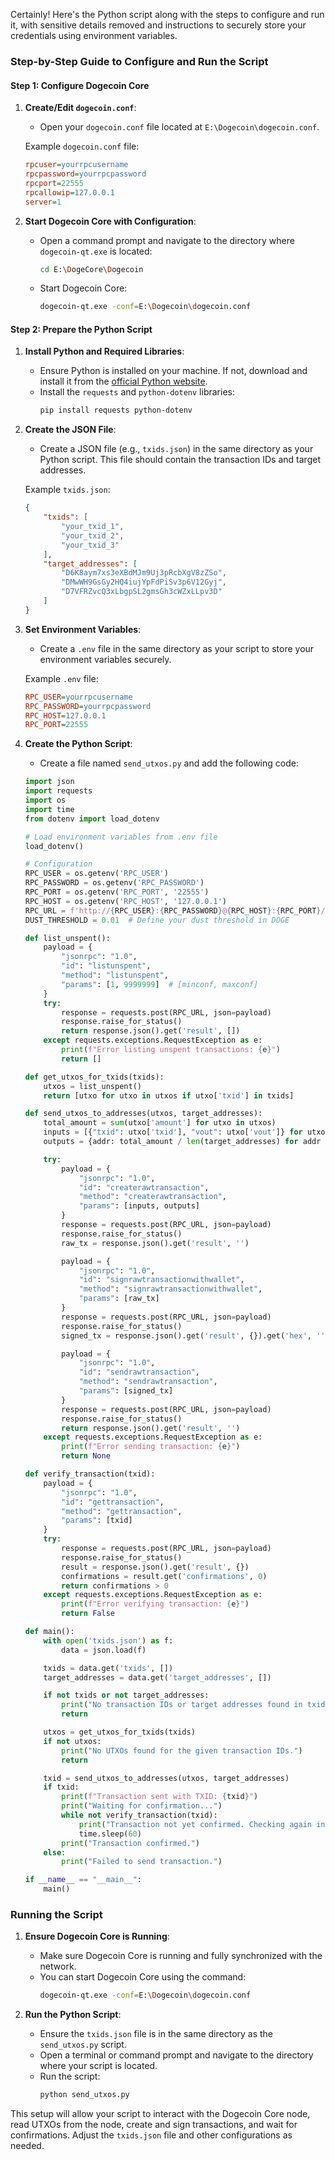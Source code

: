 Certainly! Here's the Python script along with the steps to configure and run it, with sensitive details removed and instructions to securely store your credentials using environment variables.

### Step-by-Step Guide to Configure and Run the Script

#### Step 1: Configure Dogecoin Core

1. **Create/Edit `dogecoin.conf`**:
   - Open your `dogecoin.conf` file located at `E:\Dogecoin\dogecoin.conf`.

   Example `dogecoin.conf` file:
   ```ini
   rpcuser=yourrpcusername
   rpcpassword=yourrpcpassword
   rpcport=22555
   rpcallowip=127.0.0.1
   server=1
   ```

2. **Start Dogecoin Core with Configuration**:
   - Open a command prompt and navigate to the directory where `dogecoin-qt.exe` is located:
     ```sh
     cd E:\DogeCore\Dogecoin
     ```
   - Start Dogecoin Core:
     ```sh
     dogecoin-qt.exe -conf=E:\Dogecoin\dogecoin.conf
     ```

#### Step 2: Prepare the Python Script

1. **Install Python and Required Libraries**:
   - Ensure Python is installed on your machine. If not, download and install it from the [official Python website](https://www.python.org/downloads/).
   - Install the `requests` and `python-dotenv` libraries:
     ```sh
     pip install requests python-dotenv
     ```

2. **Create the JSON File**:
   - Create a JSON file (e.g., `txids.json`) in the same directory as your Python script. This file should contain the transaction IDs and target addresses.

   Example `txids.json`:
   ```json
   {
       "txids": [
           "your_txid_1",
           "your_txid_2",
           "your_txid_3"
       ],
       "target_addresses": [
           "D6K8aym7xs3eXBdMJm9Uj3pRcbXgV8zZSo",
           "DMwWH9GsGy2HQ4iujYpFdPiSv3p6V12Gyj",
           "D7VFRZvcQ3xLbgpSL2gmsGh3cWZxLLpv3D"
       ]
   }
   ```

3. **Set Environment Variables**:
   - Create a `.env` file in the same directory as your script to store your environment variables securely.

   Example `.env` file:
   ```ini
   RPC_USER=yourrpcusername
   RPC_PASSWORD=yourrpcpassword
   RPC_HOST=127.0.0.1
   RPC_PORT=22555
   ```

4. **Create the Python Script**:
   - Create a file named `send_utxos.py` and add the following code:

   ```python
   import json
   import requests
   import os
   import time
   from dotenv import load_dotenv

   # Load environment variables from .env file
   load_dotenv()

   # Configuration
   RPC_USER = os.getenv('RPC_USER')
   RPC_PASSWORD = os.getenv('RPC_PASSWORD')
   RPC_PORT = os.getenv('RPC_PORT', '22555')
   RPC_HOST = os.getenv('RPC_HOST', '127.0.0.1')
   RPC_URL = f'http://{RPC_USER}:{RPC_PASSWORD}@{RPC_HOST}:{RPC_PORT}/'
   DUST_THRESHOLD = 0.01  # Define your dust threshold in DOGE

   def list_unspent():
       payload = {
           "jsonrpc": "1.0",
           "id": "listunspent",
           "method": "listunspent",
           "params": [1, 9999999]  # [minconf, maxconf]
       }
       try:
           response = requests.post(RPC_URL, json=payload)
           response.raise_for_status()
           return response.json().get('result', [])
       except requests.exceptions.RequestException as e:
           print(f"Error listing unspent transactions: {e}")
           return []

   def get_utxos_for_txids(txids):
       utxos = list_unspent()
       return [utxo for utxo in utxos if utxo['txid'] in txids]

   def send_utxos_to_addresses(utxos, target_addresses):
       total_amount = sum(utxo['amount'] for utxo in utxos)
       inputs = [{"txid": utxo['txid'], "vout": utxo['vout']} for utxo in utxos]
       outputs = {addr: total_amount / len(target_addresses) for addr in target_addresses}

       try:
           payload = {
               "jsonrpc": "1.0",
               "id": "createrawtransaction",
               "method": "createrawtransaction",
               "params": [inputs, outputs]
           }
           response = requests.post(RPC_URL, json=payload)
           response.raise_for_status()
           raw_tx = response.json().get('result', '')

           payload = {
               "jsonrpc": "1.0",
               "id": "signrawtransactionwithwallet",
               "method": "signrawtransactionwithwallet",
               "params": [raw_tx]
           }
           response = requests.post(RPC_URL, json=payload)
           response.raise_for_status()
           signed_tx = response.json().get('result', {}).get('hex', '')

           payload = {
               "jsonrpc": "1.0",
               "id": "sendrawtransaction",
               "method": "sendrawtransaction",
               "params": [signed_tx]
           }
           response = requests.post(RPC_URL, json=payload)
           response.raise_for_status()
           return response.json().get('result', '')
       except requests.exceptions.RequestException as e:
           print(f"Error sending transaction: {e}")
           return None

   def verify_transaction(txid):
       payload = {
           "jsonrpc": "1.0",
           "id": "gettransaction",
           "method": "gettransaction",
           "params": [txid]
       }
       try:
           response = requests.post(RPC_URL, json=payload)
           response.raise_for_status()
           result = response.json().get('result', {})
           confirmations = result.get('confirmations', 0)
           return confirmations > 0
       except requests.exceptions.RequestException as e:
           print(f"Error verifying transaction: {e}")
           return False

   def main():
       with open('txids.json') as f:
           data = json.load(f)

       txids = data.get('txids', [])
       target_addresses = data.get('target_addresses', [])

       if not txids or not target_addresses:
           print("No transaction IDs or target addresses found in txids.json.")
           return

       utxos = get_utxos_for_txids(txids)
       if not utxos:
           print("No UTXOs found for the given transaction IDs.")
           return

       txid = send_utxos_to_addresses(utxos, target_addresses)
       if txid:
           print(f"Transaction sent with TXID: {txid}")
           print("Waiting for confirmation...")
           while not verify_transaction(txid):
               print("Transaction not yet confirmed. Checking again in 60 seconds...")
               time.sleep(60)
           print("Transaction confirmed.")
       else:
           print("Failed to send transaction.")

   if __name__ == "__main__":
       main()
   ```

### Running the Script

1. **Ensure Dogecoin Core is Running**:
   - Make sure Dogecoin Core is running and fully synchronized with the network.
   - You can start Dogecoin Core using the command:
     ```sh
     dogecoin-qt.exe -conf=E:\Dogecoin\dogecoin.conf
     ```

2. **Run the Python Script**:
   - Ensure the `txids.json` file is in the same directory as the `send_utxos.py` script.
   - Open a terminal or command prompt and navigate to the directory where your script is located.
   - Run the script:
     ```sh
     python send_utxos.py
     ```

This setup will allow your script to interact with the Dogecoin Core node, read UTXOs from the node, create and sign transactions, and wait for confirmations. Adjust the `txids.json` file and other configurations as needed.
